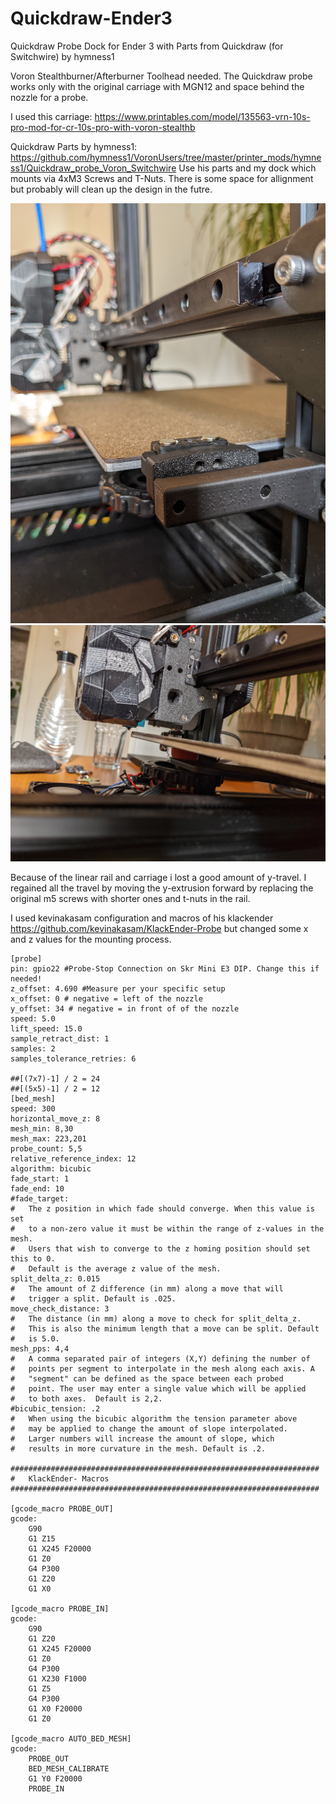 # Quickdraw-Ender3
Quickdraw Probe Dock for Ender 3 with Parts from Quickdraw (for Switchwire) by hymness1

Voron Stealthburner/Afterburner Toolhead needed. The Quickdraw probe works only with the original carriage with MGN12 and space behind the nozzle for a probe.

I used this carriage: https://www.printables.com/model/135563-vrn-10s-pro-mod-for-cr-10s-pro-with-voron-stealthb

Quickdraw Parts by hymness1: https://github.com/hymness1/VoronUsers/tree/master/printer_mods/hymness1/Quickdraw_probe_Voron_Switchwire
Use his parts and my dock which mounts via 4xM3 Screws and T-Nuts. There is some space for allignment but probably will clean up the design in the futre.


![alt text](Pictures/1.jpg)
![alt text](Pictures/2.jpg)


Because of the linear rail and carriage i lost a good amount of y-travel. I regained all the travel by moving the y-extrusion forward by replacing the original m5 screws with shorter ones and t-nuts in the rail.

I used kevinakasam configuration and macros of his klackender https://github.com/kevinakasam/KlackEnder-Probe but changed some x and z values for the mounting process.

```
[probe]
pin: gpio22 #Probe-Stop Connection on Skr Mini E3 DIP. Change this if needed!
z_offset: 4.690 #Measure per your specific setup
x_offset: 0 # negative = left of the nozzle
y_offset: 34 # negative = in front of of the nozzle
speed: 5.0
lift_speed: 15.0
sample_retract_dist: 1
samples: 2
samples_tolerance_retries: 6

##[(7x7)-1] / 2 = 24
##[(5x5)-1] / 2 = 12
[bed_mesh]
speed: 300
horizontal_move_z: 8
mesh_min: 8,30
mesh_max: 223,201
probe_count: 5,5
relative_reference_index: 12
algorithm: bicubic
fade_start: 1
fade_end: 10
#fade_target:
#   The z position in which fade should converge. When this value is set
#   to a non-zero value it must be within the range of z-values in the mesh.
#   Users that wish to converge to the z homing position should set this to 0.
#   Default is the average z value of the mesh.
split_delta_z: 0.015
#   The amount of Z difference (in mm) along a move that will
#   trigger a split. Default is .025.
move_check_distance: 3
#   The distance (in mm) along a move to check for split_delta_z.
#   This is also the minimum length that a move can be split. Default
#   is 5.0.
mesh_pps: 4,4
#   A comma separated pair of integers (X,Y) defining the number of
#   points per segment to interpolate in the mesh along each axis. A
#   "segment" can be defined as the space between each probed
#   point. The user may enter a single value which will be applied
#   to both axes.  Default is 2,2.
#bicubic_tension: .2
#   When using the bicubic algorithm the tension parameter above
#   may be applied to change the amount of slope interpolated.
#   Larger numbers will increase the amount of slope, which
#   results in more curvature in the mesh. Default is .2.

#####################################################################
#	KlackEnder- Macros
#####################################################################

[gcode_macro PROBE_OUT]
gcode:
    G90
    G1 Z15
    G1 X245 F20000
    G1 Z0
    G4 P300
    G1 Z20
    G1 X0

[gcode_macro PROBE_IN]
gcode:
    G90
    G1 Z20
    G1 X245 F20000
    G1 Z0
    G4 P300
    G1 X230 F1000
    G1 Z5
    G4 P300
    G1 X0 F20000
    G1 Z0

[gcode_macro AUTO_BED_MESH]
gcode:
    PROBE_OUT
    BED_MESH_CALIBRATE
    G1 Y0 F20000
    PROBE_IN
```